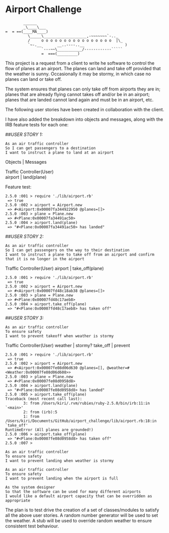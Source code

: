 Airport Challenge
=================

```
        ______
        _\____\___
=  = ==(____MA____)
          \_____\___________________,-~~~~~~~`-.._
          /     o o o o o o o o o o o o o o o o  |\_
          `~-.__       __..----..__                  )
                `---~~\___________/------------`````
                =  ===(_________)

```

This project is a request from a client to write he software to control the flow of planes at an airport. The planes can land and take off provided that the weather is sunny. Occasionally it may be stormy, in which case no planes can land or take off.  

The system ensures that planes can only take off from airports they are in; planes that are already flying cannot takes off and/or be in an airport; planes that are landed cannot land again and must be in an airport, etc.

The following user stories have been created in collaboration with the client. 

I have also added the breakdown into objects and messages, along with the IRB feature tests for each one:

##*USER STORY 1:*

```
As an air traffic controller 
So I can get passengers to a destination 
I want to instruct a plane to land at an airport
```
Objects                      |          Messages

Traffic Controller(User)			
airport 					 |   		land(plane)

Feature test:
```
2.5.0 :001 > require './lib/airport.rb'
 => true
2.5.0 :002 > airport = Airport.new
 => #<Airport:0x00007fa344922950 @planes=[]>
2.5.0 :003 > plane = Plane.new
 => #<Plane:0x00007fa34491ac50>
2.5.0 :004 > airport.land(plane)
 => "#<Plane:0x00007fa34491ac50> has landed"
```

##*USER STORY 2:*

```
As an air traffic controller 
So I can get passengers on the way to their destination 
I want to instruct a plane to take off from an airport and confirm that it is no longer in the airport
```

Traffic Controller(User)
airport                      | 			take_off(plane)

```
2.5.0 :001 > require './lib/airport.rb'
 => true
2.5.0 :002 > airport = Airport.new
 => #<Airport:0x00007fd48c18ab38 @planes=[]>
2.5.0 :003 > plane = Plane.new
 => #<Plane:0x00007fd48c17aeb8>
2.5.0 :004 > airport.take_off(plane)
 => "#<Plane:0x00007fd48c17aeb8> has taken off"
```
##*USER STORY 3:*

```
As an air traffic controller 
To ensure safety 
I want to prevent takeoff when weather is stormy 
```

Traffic Controller(User)
weather                       |            stormy?
take_off                      |            prevent  

```
2.5.0 :001 > require './lib/airport.rb'
 => true
2.5.0 :002 > airport = Airport.new
 => #<Airport:0x00007fe08d06d630 @planes=[], @weather=#<Weather:0x00007fe08d06d608>>
2.5.0 :003 > plane = Plane.new
 => #<Plane:0x00007fe08d0958d8>
2.5.0 :004 > airport.land(plane)
 => "#<Plane:0x00007fe08d0958d8> has landed"
2.5.0 :005 > airport.take_off(plane)
Traceback (most recent call last):
        3: from /Users/kiri/.rvm/rubies/ruby-2.5.0/bin/irb:11:in `<main>'
        2: from (irb):5
        1: from /Users/kiri/Documents/GitHub/airport_challenge/lib/airport.rb:18:in `take_off'
RuntimeError (All planes are grounded!)
2.5.0 :006 > airport.take_off(plane)
 => "#<Plane:0x00007fe08d0958d8> has taken off"
2.5.0 :007 >
```

```
As an air traffic controller 
To ensure safety 
I want to prevent landing when weather is stormy 
```

```
As an air traffic controller 
To ensure safety 
I want to prevent landing when the airport is full 
```
```
As the system designer
So that the software can be used for many different airports
I would like a default airport capacity that can be overridden as appropriate 
```

The plan is to test drive the creation of a set of classes/modules to satisfy all the above user stories. 
A random number generator will be used to set the weather. 
A stub will be used to override random weather to ensure consistent test behaviour.


